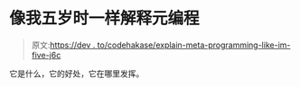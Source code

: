 # 像我五岁时一样解释元编程

> 原文:[https://dev . to/codehakase/explain-meta-programming-like-im-five-j6c](https://dev.to/codehakase/explain-meta-programming-like-im-five-j6c)

它是什么，它的好处，它在哪里发挥。